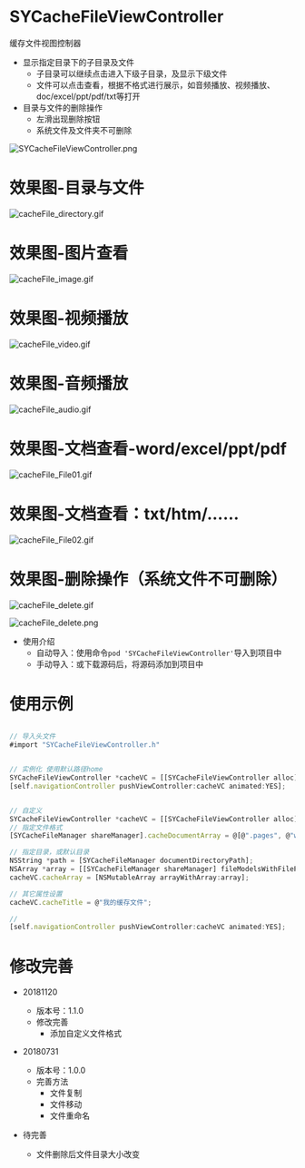 # SYCacheFileViewController
缓存文件视图控制器


* 显示指定目录下的子目录及文件
  * 子目录可以继续点击进入下级子目录，及显示下级文件
  * 文件可以点击查看，根据不格式进行展示，如音频播放、视频播放、doc/excel/ppt/pdf/txt等打开
* 目录与文件的删除操作
  * 左滑出现删除按钮
  * 系统文件及文件夹不可删除


![SYCacheFileViewController.png](./images/SYCacheFileViewController.png)


# 效果图-目录与文件

![cacheFile_directory.gif](./images/cacheFile_directory.gif)

# 效果图-图片查看

![cacheFile_image.gif](./images/cacheFile_image.gif)

# 效果图-视频播放

![cacheFile_video.gif](./images/cacheFile_video.gif)

# 效果图-音频播放

![cacheFile_audio.gif](./images/cacheFile_audio.gif)

# 效果图-文档查看-word/excel/ppt/pdf

![cacheFile_File01.gif](./images/cacheFile_File01.gif)

# 效果图-文档查看：txt/htm/……

![cacheFile_File02.gif](./images/cacheFile_File02.gif)


# 效果图-删除操作（系统文件不可删除）

![cacheFile_delete.gif](./images/cacheFile_delete.gif)

![cacheFile_delete.png](./images/cacheFile_delete.png)



* 使用介绍
  * 自动导入：使用命令`pod 'SYCacheFileViewController'`导入到项目中
  * 手动导入：或下载源码后，将源码添加到项目中
  
  
# 使用示例
~~~ javascript

// 导入头文件
#import "SYCacheFileViewController.h"

~~~

~~~ javascript

// 实例化 使用默认路径home
SYCacheFileViewController *cacheVC = [[SYCacheFileViewController alloc] init];
[self.navigationController pushViewController:cacheVC animated:YES];

~~~

~~~ javascript

// 自定义
SYCacheFileViewController *cacheVC = [[SYCacheFileViewController alloc] init];
// 指定文件格式
[SYCacheFileManager shareManager].cacheDocumentArray = @[@".pages", @"wps", @".xls", @".pdf", @".rar"];

// 指定目录，或默认目录
NSString *path = [SYCacheFileManager documentDirectoryPath];
NSArray *array = [[SYCacheFileManager shareManager] fileModelsWithFilePath:path];
cacheVC.cacheArray = [NSMutableArray arrayWithArray:array];

// 其它属性设置
cacheVC.cacheTitle = @"我的缓存文件";

//
[self.navigationController pushViewController:cacheVC animated:YES];
~~~




# 修改完善
* 20181120
  * 版本号：1.1.0
  * 修改完善
    * 添加自定义文件格式

* 20180731
  * 版本号：1.0.0
  * 完善方法
    * 文件复制
    * 文件移动
    * 文件重命名
    
* 待完善
  * 文件删除后文件目录大小改变



